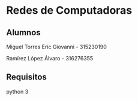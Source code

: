 # Redes de Computadoras

## Alumnos

Miguel Torres Eric Giovanni - 315230190

Ramírez López Álvaro - 316276355

## Requisitos

python 3
